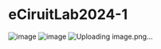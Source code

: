 # eCiruitLab2024-1
![image](https://github.com/Lin09296/eCiruitLab2024-1/assets/162281519/995fd313-2081-4f5c-92b7-26b4b889e4cb)
![image](https://github.com/Lin09296/eCiruitLab2024-1/assets/162281519/53e13f22-e6d1-4e03-a1f7-4d9c312ce5a8)
![Uploading image.png…]()




